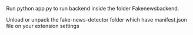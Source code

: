 Run python app.py to run backend inside the folder Fakenewsbackend.

Unload or unpack the fake-news-detector folder which have manifest.json file on your extension settings
